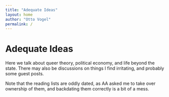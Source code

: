 ```yaml
---
title: "Adequate Ideas"
layout: home
author: "Otto Vogel"
permalink: /
---
```


# Adequate Ideas

Here we talk about queer theory, political economy, and life beyond the state. There may also be discussions on things I find irritating, and probably some guest posts. 


Note that the reading lists are oddly dated, as AA asked me to take over ownership of them, and backdating them correctly is a bit of a mess. 
